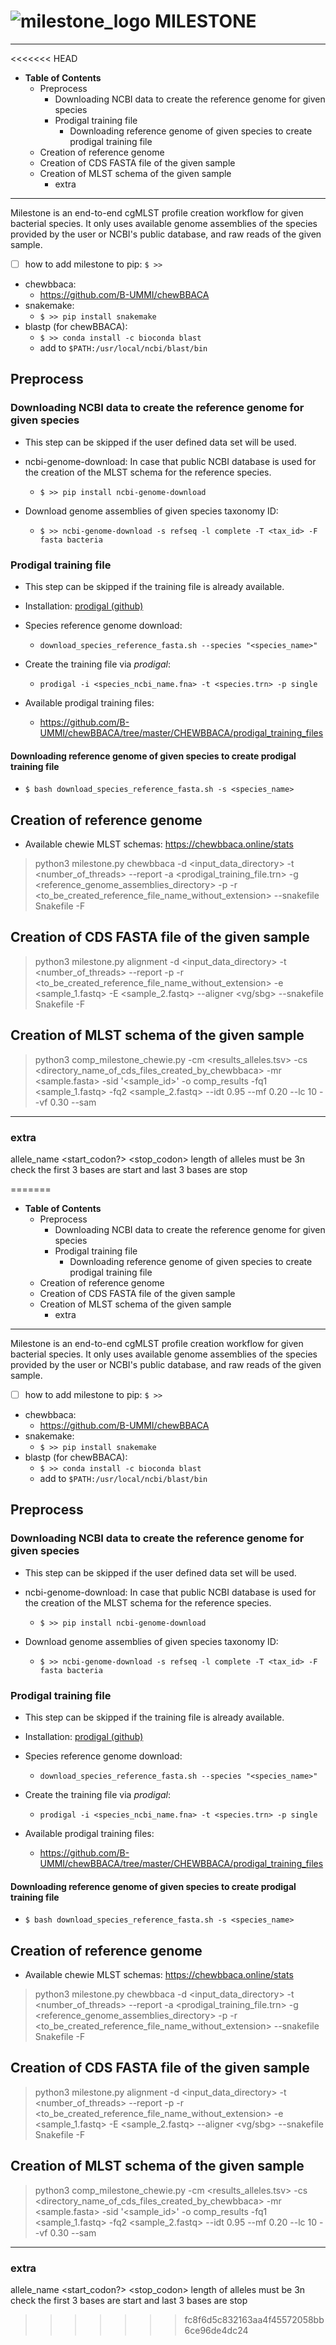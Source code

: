 <div align="left"> <h1> <img src="images/milestone.png" alt="milestone_logo"> MILESTONE </h1> </div>

---

<!-- MarkdownTOC -->
<<<<<<< HEAD

- __Table of Contents__
	- Preprocess
		- Downloading NCBI data to create the reference genome for given species
		- Prodigal training file
			- Downloading reference genome of given species to create prodigal training file
	- Creation of reference genome
	- Creation of CDS FASTA file of the given sample
	- Creation of MLST schema of the given sample
		- extra

<!-- /MarkdownTOC -->

---

Milestone is an end-to-end cgMLST profile creation workflow for given bacterial species. It only uses available genome assemblies of the species provided by the user or NCBI's public database, and raw reads of the given sample.

- [ ] how to add milestone to pip: `$ >> ` 
- chewbbaca:
  + https://github.com/B-UMMI/chewBBACA
- snakemake:
  + `$ >> pip install snakemake`
- blastp (for chewBBACA):
  + `$ >> conda install -c bioconda blast`
  + add to `$PATH:/usr/local/ncbi/blast/bin`

## Preprocess

### Downloading NCBI data to create the reference genome for given species

- This step can be skipped if the user defined data set will be used.

- ncbi-genome-download: In case that public NCBI database is used for the creation of the MLST schema for the reference species.
  + `$ >> pip install ncbi-genome-download`

- Download genome assemblies of given species taxonomy ID:
  + `$ >> ncbi-genome-download -s refseq -l complete -T <tax_id> -F fasta bacteria`

### Prodigal training file

- This step can be skipped if the training file is already available.

- Installation: [prodigal (github)](https://github.com/hyattpd/Prodigal/wiki/installation)
- Species reference genome download:
  + `download_species_reference_fasta.sh --species "<species_name>"`
- Create the training file via _prodigal_:
  + `prodigal -i <species_ncbi_name.fna> -t <species.trn> -p single`
- Available prodigal training files:
  + https://github.com/B-UMMI/chewBBACA/tree/master/CHEWBBACA/prodigal_training_files

#### Downloading reference genome of given species to create prodigal training file

- `$ bash download_species_reference_fasta.sh -s <species_name>`

## Creation of reference genome

- Available chewie MLST schemas: https://chewbbaca.online/stats

> python3 milestone.py chewbbaca -d <input_data_directory> -t <number_of_threads> --report -a <prodigal_training_file.trn> -g <reference_genome_assemblies_directory> -p -r <to_be_created_reference_file_name_without_extension> --snakefile Snakefile -F

## Creation of CDS FASTA file of the given sample

> python3 milestone.py alignment -d <input_data_directory> -t <number_of_threads> --report -p -r <to_be_created_reference_file_name_without_extension> -e <sample_1.fastq> -E <sample_2.fastq> --aligner <vg/sbg> --snakefile Snakefile -F

<a id="creation-of-mlst-schema-of-the-given-sample"></a>

## Creation of MLST schema of the given sample

> python3 comp_milestone_chewie.py -cm <results_alleles.tsv> -cs <directory_name_of_cds_files_created_by_chewbbaca> -mr <sample.fasta> -sid '<sample_id>' -o comp_results -fq1 <sample_1.fastq> -fq2 <sample_2.fastq> --idt 0.95 --mf 0.20 --lc 10 --vf 0.30 --sam

---
### extra

allele_name  <length> <isItmultipleof3> <start_codon?> <stop_codon>
length of alleles must be 3n
check the first 3 bases are start and last 3 bases are stop

=======

- __Table of Contents__
	- Preprocess
		- Downloading NCBI data to create the reference genome for given species
		- Prodigal training file
			- Downloading reference genome of given species to create prodigal training file
	- Creation of reference genome
	- Creation of CDS FASTA file of the given sample
	- Creation of MLST schema of the given sample
		- extra

<!-- /MarkdownTOC -->

---

Milestone is an end-to-end cgMLST profile creation workflow for given bacterial species. It only uses available genome assemblies of the species provided by the user or NCBI's public database, and raw reads of the given sample.

- [ ] how to add milestone to pip: `$ >> ` 
- chewbbaca:
  + https://github.com/B-UMMI/chewBBACA
- snakemake:
  + `$ >> pip install snakemake`
- blastp (for chewBBACA):
  + `$ >> conda install -c bioconda blast`
  + add to `$PATH:/usr/local/ncbi/blast/bin`

## Preprocess

### Downloading NCBI data to create the reference genome for given species

- This step can be skipped if the user defined data set will be used.

- ncbi-genome-download: In case that public NCBI database is used for the creation of the MLST schema for the reference species.
  + `$ >> pip install ncbi-genome-download`

- Download genome assemblies of given species taxonomy ID:
  + `$ >> ncbi-genome-download -s refseq -l complete -T <tax_id> -F fasta bacteria`

### Prodigal training file

- This step can be skipped if the training file is already available.

- Installation: [prodigal (github)](https://github.com/hyattpd/Prodigal/wiki/installation)
- Species reference genome download:
  + `download_species_reference_fasta.sh --species "<species_name>"`
- Create the training file via _prodigal_:
  + `prodigal -i <species_ncbi_name.fna> -t <species.trn> -p single`
- Available prodigal training files:
  + https://github.com/B-UMMI/chewBBACA/tree/master/CHEWBBACA/prodigal_training_files

#### Downloading reference genome of given species to create prodigal training file

- `$ bash download_species_reference_fasta.sh -s <species_name>`

## Creation of reference genome

- Available chewie MLST schemas: https://chewbbaca.online/stats

> python3 milestone.py chewbbaca -d <input_data_directory> -t <number_of_threads> --report -a <prodigal_training_file.trn> -g <reference_genome_assemblies_directory> -p -r <to_be_created_reference_file_name_without_extension> --snakefile Snakefile -F

## Creation of CDS FASTA file of the given sample

> python3 milestone.py alignment -d <input_data_directory> -t <number_of_threads> --report -p -r <to_be_created_reference_file_name_without_extension> -e <sample_1.fastq> -E <sample_2.fastq> --aligner <vg/sbg> --snakefile Snakefile -F

<a id="creation-of-mlst-schema-of-the-given-sample"></a>

## Creation of MLST schema of the given sample

> python3 comp_milestone_chewie.py -cm <results_alleles.tsv> -cs <directory_name_of_cds_files_created_by_chewbbaca> -mr <sample.fasta> -sid '<sample_id>' -o comp_results -fq1 <sample_1.fastq> -fq2 <sample_2.fastq> --idt 0.95 --mf 0.20 --lc 10 --vf 0.30 --sam

---
### extra

allele_name  <length> <isItmultipleof3> <start_codon?> <stop_codon>
length of alleles must be 3n
check the first 3 bases are start and last 3 bases are stop
>>>>>>> fc8f6d5c832163aa4f45572058bb6ce96de4dc24
